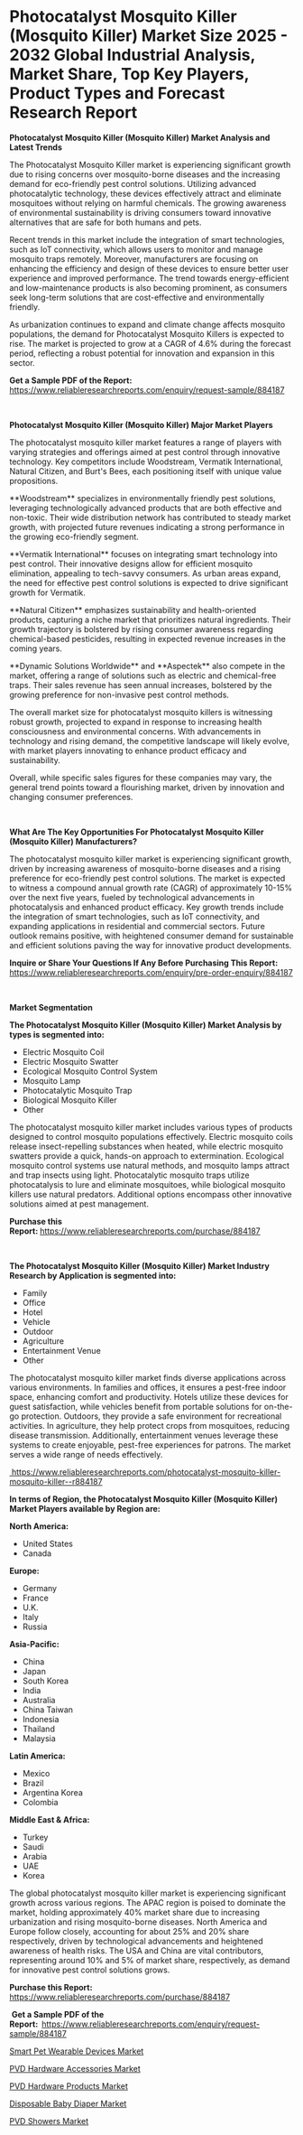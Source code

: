 <p><h1>Photocatalyst Mosquito Killer (Mosquito Killer) Market Size 2025 - 2032 Global Industrial Analysis, Market Share, Top Key Players, Product Types and Forecast Research Report</h1></p><p><strong>Photocatalyst Mosquito Killer (Mosquito Killer) Market Analysis and Latest Trends</strong></p>
<p><p>The Photocatalyst Mosquito Killer market is experiencing significant growth due to rising concerns over mosquito-borne diseases and the increasing demand for eco-friendly pest control solutions. Utilizing advanced photocatalytic technology, these devices effectively attract and eliminate mosquitoes without relying on harmful chemicals. The growing awareness of environmental sustainability is driving consumers toward innovative alternatives that are safe for both humans and pets.</p><p>Recent trends in this market include the integration of smart technologies, such as IoT connectivity, which allows users to monitor and manage mosquito traps remotely. Moreover, manufacturers are focusing on enhancing the efficiency and design of these devices to ensure better user experience and improved performance. The trend towards energy-efficient and low-maintenance products is also becoming prominent, as consumers seek long-term solutions that are cost-effective and environmentally friendly.</p><p>As urbanization continues to expand and climate change affects mosquito populations, the demand for Photocatalyst Mosquito Killers is expected to rise. The market is projected to grow at a CAGR of 4.6% during the forecast period, reflecting a robust potential for innovation and expansion in this sector.</p></p>
<p><strong>Get a Sample PDF of the Report:&nbsp;</strong> <a href="https://www.reliableresearchreports.com/enquiry/request-sample/884187?utm_campaign=31&utm_medium=2&utm_source=Github&utm_content=ia&utm_term=05042025&utm_id=photocatalyst-mosquito-killer-mosquito-killer">https://www.reliableresearchreports.com/enquiry/request-sample/884187</a></p>
<p>&nbsp;</p>
<p><strong>Photocatalyst Mosquito Killer (Mosquito Killer) Major Market Players</strong></p>
<p><p>The photocatalyst mosquito killer market features a range of players with varying strategies and offerings aimed at pest control through innovative technology. Key competitors include Woodstream, Vermatik International, Natural Citizen, and Burt's Bees, each positioning itself with unique value propositions.</p><p>**Woodstream** specializes in environmentally friendly pest solutions, leveraging technologically advanced products that are both effective and non-toxic. Their wide distribution network has contributed to steady market growth, with projected future revenues indicating a strong performance in the growing eco-friendly segment.</p><p>**Vermatik International** focuses on integrating smart technology into pest control. Their innovative designs allow for efficient mosquito elimination, appealing to tech-savvy consumers. As urban areas expand, the need for effective pest control solutions is expected to drive significant growth for Vermatik.</p><p>**Natural Citizen** emphasizes sustainability and health-oriented products, capturing a niche market that prioritizes natural ingredients. Their growth trajectory is bolstered by rising consumer awareness regarding chemical-based pesticides, resulting in expected revenue increases in the coming years.</p><p>**Dynamic Solutions Worldwide** and **Aspectek** also compete in the market, offering a range of solutions such as electric and chemical-free traps. Their sales revenue has seen annual increases, bolstered by the growing preference for non-invasive pest control methods.</p><p>The overall market size for photocatalyst mosquito killers is witnessing robust growth, projected to expand in response to increasing health consciousness and environmental concerns. With advancements in technology and rising demand, the competitive landscape will likely evolve, with market players innovating to enhance product efficacy and sustainability. </p><p>Overall, while specific sales figures for these companies may vary, the general trend points toward a flourishing market, driven by innovation and changing consumer preferences.</p></p>
<p>&nbsp;</p>
<p><strong>What Are The Key Opportunities For Photocatalyst Mosquito Killer (Mosquito Killer) Manufacturers?</strong></p>
<p><p>The photocatalyst mosquito killer market is experiencing significant growth, driven by increasing awareness of mosquito-borne diseases and a rising preference for eco-friendly pest control solutions. The market is expected to witness a compound annual growth rate (CAGR) of approximately 10-15% over the next five years, fueled by technological advancements in photocatalysis and enhanced product efficacy. Key growth trends include the integration of smart technologies, such as IoT connectivity, and expanding applications in residential and commercial sectors. Future outlook remains positive, with heightened consumer demand for sustainable and efficient solutions paving the way for innovative product developments.</p></p>
<p><strong>Inquire or Share Your Questions If Any Before Purchasing This Report:</strong> <a href="https://www.reliableresearchreports.com/enquiry/pre-order-enquiry/884187?utm_campaign=31&utm_medium=2&utm_source=Github&utm_content=ia&utm_term=05042025&utm_id=photocatalyst-mosquito-killer-mosquito-killer">https://www.reliableresearchreports.com/enquiry/pre-order-enquiry/884187</a></p>
<p>&nbsp;</p>
<p><strong>Market Segmentation</strong></p>
<p><strong>The Photocatalyst Mosquito Killer (Mosquito Killer) Market Analysis by types is segmented into:</strong></p>
<p><ul><li>Electric Mosquito Coil</li><li>Electric Mosquito Swatter</li><li>Ecological Mosquito Control System</li><li>Mosquito Lamp</li><li>Photocatalytic Mosquito Trap</li><li>Biological Mosquito Killer</li><li>Other</li></ul></p>
<p><p>The photocatalyst mosquito killer market includes various types of products designed to control mosquito populations effectively. Electric mosquito coils release insect-repelling substances when heated, while electric mosquito swatters provide a quick, hands-on approach to extermination. Ecological mosquito control systems use natural methods, and mosquito lamps attract and trap insects using light. Photocatalytic mosquito traps utilize photocatalysis to lure and eliminate mosquitoes, while biological mosquito killers use natural predators. Additional options encompass other innovative solutions aimed at pest management.</p></p>
<p><strong>Purchase this Report:&nbsp;</strong><a href="https://www.reliableresearchreports.com/purchase/884187?utm_campaign=31&utm_medium=2&utm_source=Github&utm_content=ia&utm_term=05042025&utm_id=photocatalyst-mosquito-killer-mosquito-killer">https://www.reliableresearchreports.com/purchase/884187</a></p>
<p>&nbsp;</p>
<p><strong>The Photocatalyst Mosquito Killer (Mosquito Killer) Market Industry Research by Application is segmented into:</strong></p>
<p><ul><li>Family</li><li>Office</li><li>Hotel</li><li>Vehicle</li><li>Outdoor</li><li>Agriculture</li><li>Entertainment Venue</li><li>Other</li></ul></p>
<p><p>The photocatalyst mosquito killer market finds diverse applications across various environments. In families and offices, it ensures a pest-free indoor space, enhancing comfort and productivity. Hotels utilize these devices for guest satisfaction, while vehicles benefit from portable solutions for on-the-go protection. Outdoors, they provide a safe environment for recreational activities. In agriculture, they help protect crops from mosquitoes, reducing disease transmission. Additionally, entertainment venues leverage these systems to create enjoyable, pest-free experiences for patrons. The market serves a wide range of needs effectively.</p></p>
<p><a href="https://www.reliableresearchreports.com/photocatalyst-mosquito-killer-mosquito-killer--r884187?utm_campaign=31&utm_medium=2&utm_source=Github&utm_content=ia&utm_term=05042025&utm_id=photocatalyst-mosquito-killer-mosquito-killer">&nbsp;https://www.reliableresearchreports.com/photocatalyst-mosquito-killer-mosquito-killer--r884187</a></p>
<p><strong>In terms of Region, the Photocatalyst Mosquito Killer (Mosquito Killer) Market Players available by Region are:</strong></p>
<p>
    <p> <strong> North America: </strong>
        <ul>
            <li>United States</li>
            <li>Canada</li>
        </ul>
        </p> 
    <p> <strong> Europe: </strong>
        <ul>
            <li>Germany</li>
            <li>France</li>
            <li>U.K.</li>
            <li>Italy</li>
            <li>Russia</li>
        </ul>
        </p> 
    <p> <strong> Asia-Pacific: </strong>
        <ul>
            <li>China</li>
            <li>Japan</li>
            <li>South Korea</li>
            <li>India</li>
            <li>Australia</li>
            <li>China Taiwan</li>
            <li>Indonesia</li>
            <li>Thailand</li>
            <li>Malaysia</li>
        </ul>
        </p> 
    <p> <strong> Latin America: </strong>
        <ul>
            <li>Mexico</li>
            <li>Brazil</li>
            <li>Argentina Korea</li>
            <li>Colombia</li>
        </ul>
        </p> 
    <p> <strong> Middle East & Africa: </strong>
        <ul>
            <li>Turkey</li>
            <li>Saudi</li>
            <li>Arabia</li>
            <li>UAE</li>
            <li>Korea</li>
        </ul>
    </p>
    </p>
<p><p>The global photocatalyst mosquito killer market is experiencing significant growth across various regions. The APAC region is poised to dominate the market, holding approximately 40% market share due to increasing urbanization and rising mosquito-borne diseases. North America and Europe follow closely, accounting for about 25% and 20% share respectively, driven by technological advancements and heightened awareness of health risks. The USA and China are vital contributors, representing around 10% and 5% of market share, respectively, as demand for innovative pest control solutions grows.</p></p>
<p><strong>Purchase this Report: </strong><a href="https://www.reliableresearchreports.com/purchase/884187?utm_campaign=31&utm_medium=2&utm_source=Github&utm_content=ia&utm_term=05042025&utm_id=photocatalyst-mosquito-killer-mosquito-killer">https://www.reliableresearchreports.com/purchase/884187</a></p>
<p>&nbsp;<strong>Get a Sample PDF of the Report:&nbsp;&nbsp;</strong><a href="https://www.reliableresearchreports.com/enquiry/request-sample/884187?utm_campaign=31&utm_medium=2&utm_source=Github&utm_content=ia&utm_term=05042025&utm_id=photocatalyst-mosquito-killer-mosquito-killer">https://www.reliableresearchreports.com/enquiry/request-sample/884187</a></p>
<p><strong></strong></p>
<p><p><a href="https://github.com/boonegoicks7/Market-Research-Report-List-1/blob/main/smart-pet-wearable-devices-market.md?utm_campaign=31&utm_medium=2&utm_source=Github&utm_content=ia&utm_term=05042025&utm_id=photocatalyst-mosquito-killer-mosquito-killer">Smart Pet Wearable Devices Market</a></p><p><a href="https://github.com/qianyateina/Market-Research-Report-List-1/blob/main/pvd-hardware-accessories-market.md?utm_campaign=31&utm_medium=2&utm_source=Github&utm_content=ia&utm_term=05042025&utm_id=photocatalyst-mosquito-killer-mosquito-killer">PVD Hardware Accessories Market</a></p><p><a href="https://github.com/jensanohishi/Market-Research-Report-List-1/blob/main/pvd-hardware-products-market.md?utm_campaign=31&utm_medium=2&utm_source=Github&utm_content=ia&utm_term=05042025&utm_id=photocatalyst-mosquito-killer-mosquito-killer">PVD Hardware Products Market</a></p><p><a href="https://github.com/gavalegeyndt26/Market-Research-Report-List-1/blob/main/disposable-baby-diaper-market.md?utm_campaign=31&utm_medium=2&utm_source=Github&utm_content=ia&utm_term=05042025&utm_id=photocatalyst-mosquito-killer-mosquito-killer">Disposable Baby Diaper Market</a></p><p><a href="https://github.com/kavechoxo/Market-Research-Report-List-1/blob/main/pvd-showers-market.md?utm_campaign=31&utm_medium=2&utm_source=Github&utm_content=ia&utm_term=05042025&utm_id=photocatalyst-mosquito-killer-mosquito-killer">PVD Showers Market</a></p></p>